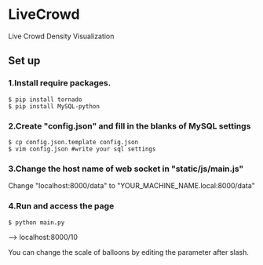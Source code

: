 LiveCrowd
===========

Live Crowd Density Visualization

## Set up

### 1.Install require packages.

    $ pip install tornado
    $ pip install MySQL-python

### 2.Create "config.json" and fill in the blanks of MySQL settings

    $ cp config.json.template config.json
    $ vim config.json #write your sql settings

### 3.Change the host name of web socket in "static/js/main.js"

Change "localhost:8000/data" to "YOUR_MACHINE_NAME.local:8000/data"

### 4.Run and access the page

    $ python main.py

--> localhost:8000/10

You can change the scale of balloons by editing the parameter after slash.
